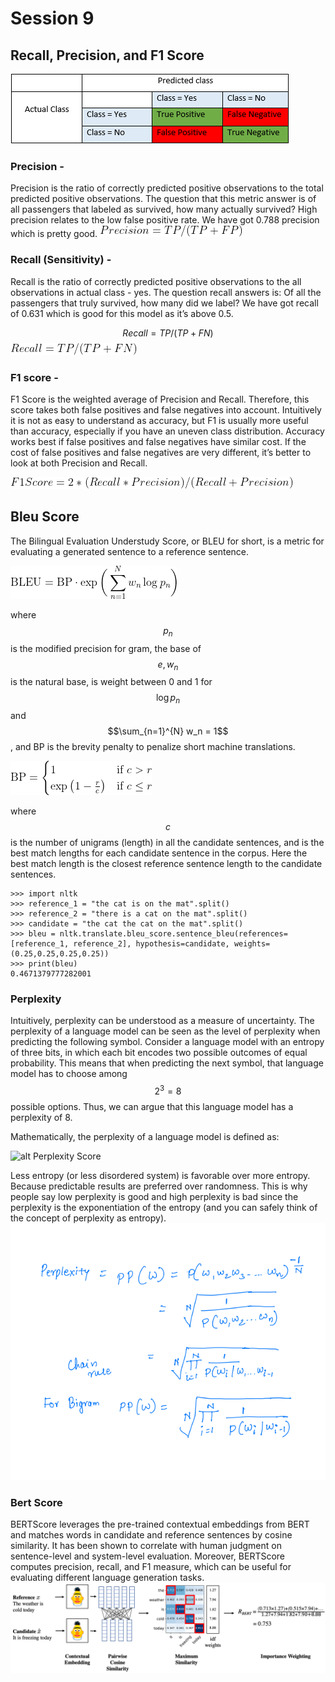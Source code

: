 # Session 9

## Recall, Precision, and F1 Score
![alt TP,TN, FP,FN](https://github.com/puevigreven/END2.0/blob/main/Session_9/prec_rec.png)

### Precision -
Precision is the ratio of correctly predicted positive observations to the total predicted positive observations. The question that this metric answer is of all passengers that labeled as survived, how many actually survived? High precision relates to the low false positive rate. We have got 0.788 precision which is pretty good.
![alt Precision](https://github.com/puevigreven/END2.0/blob/main/Session_9/images/precision.png)

### Recall (Sensitivity) -
 Recall is the ratio of correctly predicted positive observations to the all observations in actual class - yes. The question recall answers is: Of all the passengers that truly survived, how many did we label? We have got recall of 0.631 which is good for this model as it’s above 0.5.

$$Recall = TP/(TP+FN )$$
![alt Recall](https://github.com/puevigreven/END2.0/blob/main/Session_9/images/recall.png)

### F1 score - 
F1 Score is the weighted average of Precision and Recall. Therefore, this score takes both false positives and false negatives into account. Intuitively it is not as easy to understand as accuracy, but F1 is usually more useful than accuracy, especially if you have an uneven class distribution. Accuracy works best if false positives and false negatives have similar cost. If the cost of false positives and false negatives are very different, it’s better to look at both Precision and Recall.

![alt F1 Score](https://github.com/puevigreven/END2.0/blob/main/Session_9/images/f1score.png)


## Bleu Score
The Bilingual Evaluation Understudy Score, or BLEU for short, is a metric for evaluating a generated sentence to a reference sentence.

![alt Bleu Score](https://github.com/puevigreven/END2.0/blob/main/Session_9/images/bleuscore.png)

where $$p_n$$ is the modified precision for gram, the base of $$e, w_n$$ is the natural base, is weight between 0 and 1 for $$\log p_n$$ and $$\sum_{n=1}^{N} w_n = 1$$, and BP is the brevity penalty to penalize short machine translations.

![alt BP](https://github.com/puevigreven/END2.0/blob/main/Session_9/images/brevity.png)


where $$c$$ is the number of unigrams (length) in all the candidate sentences, and  is the best match lengths for each candidate sentence in the corpus. Here the best match length is the closest reference sentence length to the candidate sentences. 
```
>>> import nltk
>>> reference_1 = "the cat is on the mat".split()
>>> reference_2 = "there is a cat on the mat".split()
>>> candidate = "the cat the cat on the mat".split()
>>> bleu = nltk.translate.bleu_score.sentence_bleu(references=[reference_1, reference_2], hypothesis=candidate, weights=(0.25,0.25,0.25,0.25))
>>> print(bleu)
0.4671379777282001
```


### Perplexity

Intuitively, perplexity can be understood as a measure of uncertainty. The perplexity of a language model can be seen as the level of perplexity when predicting the following symbol. Consider a language model with an entropy of three bits, in which each bit encodes two possible outcomes of equal probability. This means that when predicting the next symbol, that language model has to choose among $$2^3 = 8$$ possible options. Thus, we can argue that this language model has a perplexity of 8.

Mathematically, the perplexity of a language model is defined as:

![alt Perplexity Score](https://github.com/puevigreven/END2.0/blob/main/Session_9/perplexity_score.png)

Less entropy (or less disordered system) is favorable over more entropy. Because predictable results are preferred over randomness. This is why people say low perplexity is good and high perplexity is bad since the perplexity is the exponentiation of the entropy (and you can safely think of the concept of perplexity as entropy).
![alt Perplexity](https://github.com/puevigreven/END2.0/blob/main/Session_9/preplexity.png)


### Bert Score

BERTScore leverages the pre-trained contextual embeddings from BERT and matches words in candidate and reference sentences by cosine similarity. It has been shown to correlate with human judgment on sentence-level and system-level evaluation. Moreover, BERTScore computes precision, recall, and F1 measure, which can be useful for evaluating different language generation tasks.
![alt BERT Score](https://github.com/puevigreven/END2.0/blob/main/Session_9/bert_Score.png)

